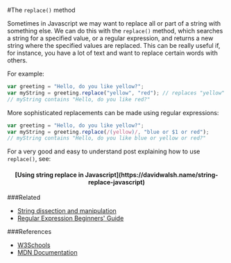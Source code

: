 #The `replace()` method

Sometimes in Javascript we may want to replace all or part of a string with something else. We can do this with the `replace()` method, which searches a string for a specified value, or a regular expression, and returns a new string where the specified values are replaced. This can be really useful if, for instance, you have a lot of text and want to replace certain words with others.

For example:

```javascript
var greeting = "Hello, do you like yellow?";
var myString = greeting.replace("yellow", "red"); // replaces "yellow" with "red"
// myString contains "Hello, do you like red?"
```

More sophisticated replacements can be made using regular expressions:

```javascript
var greeting = "Hello, do you like yellow?";
var myString = greeting.replace(/(yellow)/, "blue or $1 or red");
// myString contains "Hello, do you like blue or yellow or red?"
```

For a very good and easy to understand post explaining how to use `replace()`, see:

<h4 style="text-align:center">[Using string replace in Javascript](https://davidwalsh.name/string-replace-javascript)</h1>




###Related
- [String dissection and manipulation](string-dissection-and-manipulation.md)
- [Regular Expression Beginners' Guide](regular-expressions-beginners-guide.md)


###References
- [W3Schools](http://www.w3schools.com/jsref/jsref_replace.asp)
- [MDN Documentation](https://developer.mozilla.org/en-US/docs/Web/JavaScript/Reference/Global_Objects/String/replace)

